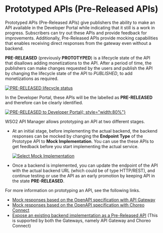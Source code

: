 # Prototyped APIs (Pre-Released APIs)

Prototyped APIs (Pre-Released APIs) give publishers the ability to make an API available in the Developer Portal while indicating that it still is a work in progress. Subscribers can try out these APIs and provide feedback for improvements. Additionally, Pre-Released APIs provide mocking capabilities that enables receiving direct responses from the gateway even without a backend.

**PRE-RELEASED** (previously **PROTOTYPED**) is a lifecycle state of the API that disallows adding monetizations to the API. After a period of time, the publishers can make changes requested by the users and publish the API by changing the lifecycle state of the API to *PUBLISHED*, to add monetizations as required.

[![PRE-RELEASED lifecycle status]({{base_path}}/assets/img/learn/prototype-api/prototype-api-lifecycle.png)]({{base_path}}/assets/img/learn/prototype-api/prototype-api-lifecycle.png)

In the Developer Portal, these APIs will be the labelled as **PRE-RELEASED** and therefore can be clearly identified.

[![PRE-RELEASED to Developer Portal]({{base_path}}/assets/img/learn/prototype-api/prototype-api-devportal.png){: style="width:80%"}]({{base_path}}/assets/img/learn/prototype-api/prototype-api-devportal.png)

WSO2 API Manager allows prototyping an API at two different stages. 

- At an initial stage, before implementing the actual backend, the backend responses can be mocked by changing the **Endpoint Type** of the Prototype API to **Mock Implementation**. You can use the these APIs to get feedback before you start implementing the actual service.

	[![Select Mock Implementation]({{base_path}}/assets/img/learn/prototype-api/create-api-prototype-mock-impl-swagger-petstore.png)]({{base_path}}/assets/img/learn/prototype-api/create-api-prototype-mock-impl-swagger-petstore.png)

- Once a backend is implemented, you can update the endpoint of the API with the actual backend URL (which could be of type HTTP/REST), and continue testing or use the API as an early promotion by keeping API in the state **PRE-RELEASED**.

For more information on prototyping an API, see the following links.

- [Mock responses based on the OpenAPI specification with API Gateway]({{base_path}}/design/prototype-api/create-mocked-js-api/)    
- [Mock responses based on the OpenAPI specification with Choreo Connect]({{base_path}}/design/prototype-api/create-mocked-oas-api/)    
- [Expose an existing backend implementation as a Pre-Released API]({{base_path}}/design/prototype-api/backend-url-prototype-api/) (This is supported by both the Gateways, namely API Gateway and Choreo Connect)
